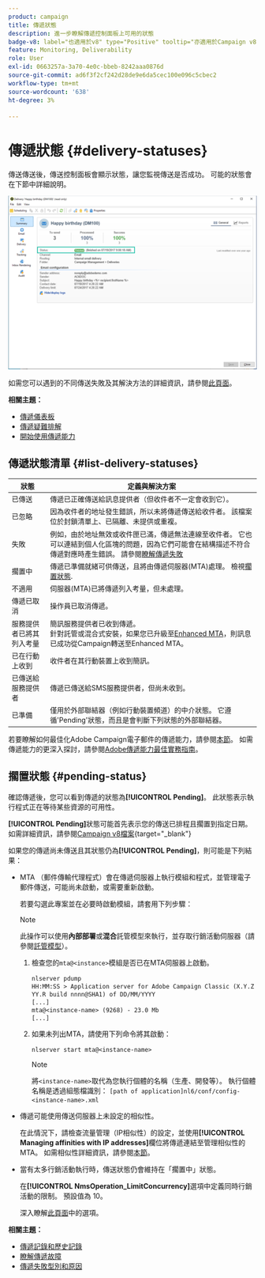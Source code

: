 ```yaml
---
product: campaign
title: 傳遞狀態
description: 進一步瞭解傳遞控制面板上可用的狀態
badge-v8: label="也適用於v8" type="Positive" tooltip="亦適用於Campaign v8"
feature: Monitoring, Deliverability
role: User
exl-id: 0663257a-3a70-4e0c-bbeb-8242aaa0876d
source-git-commit: ad6f3f2cf242d28de9e6da5cec100e096c5cbec2
workflow-type: tm+mt
source-wordcount: '638'
ht-degree: 3%

---
```


# 傳遞狀態 {#delivery-statuses}



<!--ajouter intro 

ajouter screenshot -->

傳送傳送後，傳送控制面板會顯示狀態，讓您監視傳送是否成功。 可能的狀態會在下節中詳細說明。

![](assets/delivery-status.png)

如需您可以遇到的不同傳送失敗及其解決方法的詳細資訊，請參閱[此頁面](understanding-delivery-failures.md)。

**相關主題：**

* [傳遞儀表板](delivery-dashboard.md)
* [傳遞疑難排解](delivery-troubleshooting.md)
* [開始使用傳遞能力](about-deliverability.md)

## 傳遞狀態清單 {#list-delivery-statuses}

<table> 
 <thead> 
  <tr> 
   <th> 狀態<br /> </th> 
   <th> 定義與解決方案<br /> </th> 
  </tr> 
 </thead> 
 <tbody> 
  <tr> 
   <td> 已傳送<br /> </td> 
   <td> 傳遞已正確傳送給訊息提供者（但收件者不一定會收到它）。<br /> </td> 
  </tr> 
  <tr> 
   <td> 已忽略<br /> </td> 
   <td> 因為收件者的地址發生錯誤，所以未將傳遞傳送給收件者。 該檔案位於封鎖清單上、已隔離、未提供或重複。<br /> </td> 
  </tr> 
  <tr> 
   <td> 失敗<br /> </td> 
   <td> 例如，由於地址無效或收件匣已滿，傳遞無法連線至收件者。 它也可以連結到個人化區塊的問題，因為它們可能會在結構描述不符合傳遞對應時產生錯誤。 請參閱<a href="understanding-delivery-failures.md" target="_blank">瞭解傳遞失敗</a><br /> </td> 
  </tr>
  <tr> 
   <td> 擱置中<br /> </td> 
   <td> 傳遞已準備就緒可供傳送，且將由傳遞伺服器(MTA)處理。 檢視<a href="#pending-status" target="_blank">擱置狀態</a>.<br /> </td> 
  </tr> 
  <tr> 
   <td> 不適用<br /> </td> 
   <td> 伺服器(MTA)已將傳遞列入考量，但未處理。<br /> </td> 
  </tr>  
  <tr> 
   <td> 傳遞已取消<br /> </td> 
   <td> 操作員已取消傳遞。<br /> </td> 
  </tr> 
  <tr> 
   <td> 服務提供者已將其列入考量<br /> </td> 
   <td> 簡訊服務提供者已收到傳遞。<br />針對託管或混合式安裝，如果您已升級至<a href="sending-with-enhanced-mta.md" target="_blank">Enhanced MTA</a>，則訊息已成功從Campaign轉送至Enhanced MTA。</td> 
  </tr> 
  <tr> 
   <td> 已在行動<br />上收到 </td> 
   <td> 收件者在其行動裝置上收到簡訊。<br /> </td> 
  </tr>
  <tr> 
   <td> 已傳送給服務提供者<br /> </td> 
   <td> 傳遞已傳送給SMS服務提供者，但尚未收到。<br />
   </td> 
  </tr> 
  <tr> 
   <td> 已準備<br /> </td> 
   <td> 僅用於外部聯結器（例如行動裝置頻道）的中介狀態。 它遵循'Pending'狀態，而且是會判斷下列狀態的外部聯結器。<br /> </td> 
  </tr> 
 </tbody> 
</table>

若要瞭解如何最佳化Adobe Campaign電子郵件的傳遞能力，請參閱[本節](about-deliverability.md)。 如需傳遞能力的更深入探討，請參閱[Adobe傳遞能力最佳實務指南](https://experienceleague.adobe.com/docs/deliverability-learn/deliverability-best-practice-guide/introduction.html?lang=zh-Hant)。

## 擱置狀態 {#pending-status}

確認傳遞後，您可以看到傳遞的狀態為&#x200B;**[!UICONTROL Pending]**。 此狀態表示執行程式正在等待某些資源的可用性。

**[!UICONTROL Pending]**&#x200B;狀態可能首先表示您的傳送已排程且擱置到指定日期。 如需詳細資訊，請參閱[Campaign v8檔案](https://experienceleague.adobe.com/docs/campaign/campaign-v8/send/validate/configure-and-send.html#schedule-delivery-sending){target="_blank"}

如果您的傳遞尚未傳送且其狀態仍為&#x200B;**[!UICONTROL Pending]**，則可能是下列結果：

* MTA （郵件傳輸代理程式）會在傳遞伺服器上執行模組和程式，並管理電子郵件傳送，可能尚未啟動，或需要重新啟動。

  若要勾選此專案並在必要時啟動模組，請套用下列步驟：

  >[!NOTE]
  >
  >此操作可以使用&#x200B;**內部部署**&#x200B;或&#x200B;**混合**&#x200B;託管模型來執行，並存取行銷活動伺服器（請參閱[託管模型](../../installation/using/hosting-models.md)）。

   1. 檢查您的`mta@<instance>`模組是否已在MTA伺服器上啟動。

      ```
      nlserver pdump
      HH:MM:SS > Application server for Adobe Campaign Classic (X.Y.Z YY.R build nnnn@SHA1) of DD/MM/YYYY
      [...]
      mta@<instance-name> (9268) - 23.0 Mb
      [...]
      ```

   1. 如果未列出MTA，請使用下列命令將其啟動：

      ```
      nlserver start mta@<instance-name>
      ```

      >[!NOTE]
      >
      >將`<instance-name>`取代為您執行個體的名稱（生產、開發等）。 執行個體名稱是透過組態檔識別： `[path of application]nl6/conf/config-<instance-name>.xml`

* 傳遞可能使用傳送伺服器上未設定的相似性。

  在此情況下，請檢查流量管理（IP相似性）的設定，並使用&#x200B;**[!UICONTROL Managing affinities with IP addresses]**&#x200B;欄位將傳遞連結至管理相似性的MTA。 如需相似性詳細資訊，請參閱[本節](../../installation/using/configure-delivery-settings.md)。

* 當有太多行銷活動執行時，傳送狀態仍會維持在「擱置中」狀態。

  在&#x200B;**[!UICONTROL NmsOperation_LimitConcurrency]**&#x200B;選項中定義同時行銷活動的限制。 預設值為 10。

  深入瞭解[此頁面](../../installation/using/configuring-campaign-options.md)中的選項。


**相關主題：**

* [傳遞記錄和歷史記錄](#delivery-logs-and-history)
* [瞭解傳遞故障](understanding-delivery-failures.md)
* [傳遞失敗型別和原因](understanding-delivery-failures.md#delivery-failure-types-and-reasons)
